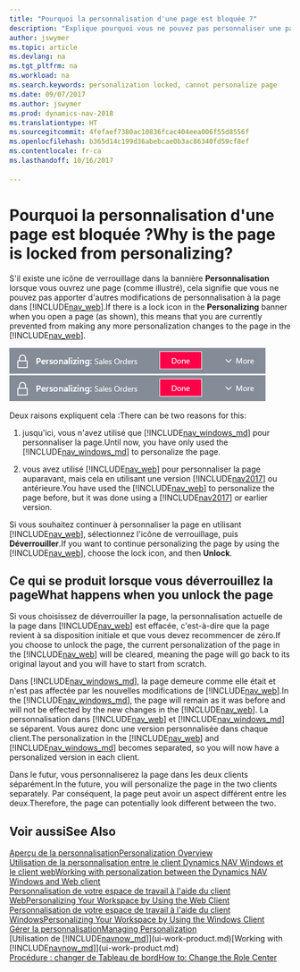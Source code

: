 ```yaml
---
title: "Pourquoi la personnalisation d'une page est bloquée ?"
description: "Explique pourquoi vous ne pouvez pas personnaliser une page et ce que vous pouvez faire pour la déverrouiller et pouvoir ainsi la personnaliser."
author: jswymer
ms.topic: article
ms.devlang: na
ms.tgt_pltfrm: na
ms.workload: na
ms.search.keywords: personalization locked, cannot personalize page
ms.date: 09/07/2017
ms.author: jswymer
ms.prod: dynamics-nav-2018
ms.translationtype: HT
ms.sourcegitcommit: 4fefaef7380ac10836fcac404eea006f55d8556f
ms.openlocfilehash: b365d14c199d36abebcae0b3ac86340fd59cf8ef
ms.contentlocale: fr-ca
ms.lasthandoff: 10/16/2017

---
```

# <a name="why-is-the-page-is-locked-from-personalizing"></a><span data-ttu-id="cefba-103">Pourquoi la personnalisation d'une page est bloquée ?</span><span class="sxs-lookup"><span data-stu-id="cefba-103">Why is the page is locked from personalizing?</span></span>
<span data-ttu-id="cefba-104">S'il existe une icône de verrouillage dans la bannière **Personnalisation** lorsque vous ouvrez une page (comme illustré), cela signifie que vous ne pouvez pas apporter d'autres modifications de personnalisation à la page dans [!INCLUDE[nav_web](includes/nav_web_md.md)].</span><span class="sxs-lookup"><span data-stu-id="cefba-104">If there is a lock icon in the **Personalizing** banner when you open a page (as shown), this means that you are currently prevented from making any more personalization changes to the page in the [!INCLUDE[nav_web](includes/nav_web_md.md)].</span></span>

<span data-ttu-id="cefba-105">![Verrouillage de personnalisation](media/personalization-locked.png "Verrouillage de personnalisation")</span><span class="sxs-lookup"><span data-stu-id="cefba-105">![Personalize Lock](media/personalization-locked.png "Personalize lock")</span></span>

<span data-ttu-id="cefba-106">Deux raisons expliquent cela :</span><span class="sxs-lookup"><span data-stu-id="cefba-106">There can be two reasons for this:</span></span>
1.  <span data-ttu-id="cefba-107">jusqu'ici, vous n'avez utilisé que [!INCLUDE[nav_windows_md](includes/nav_windows_md.md)] pour personnaliser la page.</span><span class="sxs-lookup"><span data-stu-id="cefba-107">Until now, you have only used the [!INCLUDE[nav_windows_md](includes/nav_windows_md.md)] to personalize the page.</span></span>

2. <span data-ttu-id="cefba-108">vous avez utilisé [!INCLUDE[nav_web](includes/nav_web_md.md)] pour personnaliser la page auparavant, mais cela en utilisant une version [!INCLUDE[nav2017](includes/nav2017.md)] ou antérieure.</span><span class="sxs-lookup"><span data-stu-id="cefba-108">You have used the [!INCLUDE[nav_web](includes/nav_web_md.md)] to personalize the page before, but it was done using a [!INCLUDE[nav2017](includes/nav2017.md)] or earlier version.</span></span>   

<span data-ttu-id="cefba-109">Si vous souhaitez continuer à personnaliser la page en utilisant [!INCLUDE[nav_web](includes/nav_web_md.md)], sélectionnez l'icône de verrouillage, puis **Déverrouiller**.</span><span class="sxs-lookup"><span data-stu-id="cefba-109">If you want to continue personalizing the page by using the [!INCLUDE[nav_web](includes/nav_web_md.md)], choose the lock icon, and then **Unlock**.</span></span>

## <a name="what-happens-when-you-unlock-the-page"></a><span data-ttu-id="cefba-110">Ce qui se produit lorsque vous déverrouillez la page</span><span class="sxs-lookup"><span data-stu-id="cefba-110">What happens when you unlock the page</span></span>
<span data-ttu-id="cefba-111">Si vous choisissez de déverrouiller la page, la personnalisation actuelle de la page dans [!INCLUDE[nav_web](includes/nav_web_md.md)] est effacée, c'est-à-dire que la page revient à sa disposition initiale et que vous devez recommencer de zéro.</span><span class="sxs-lookup"><span data-stu-id="cefba-111">If you choose to unlock the page, the current personalization of the page in the [!INCLUDE[nav_web](includes/nav_web_md.md)] will be cleared, meaning the page will go back to its original layout and you will have to start from scratch.</span></span>

<span data-ttu-id="cefba-112">Dans [!INCLUDE[nav_windows_md](includes/nav_windows_md.md)], la page demeure comme elle était et n'est pas affectée par les nouvelles modifications de [!INCLUDE[nav_web](includes/nav_web_md.md)].</span><span class="sxs-lookup"><span data-stu-id="cefba-112">In the [!INCLUDE[nav_windows_md](includes/nav_windows_md.md)], the page will remain as it was before and will not be effected by the new changes in the [!INCLUDE[nav_web](includes/nav_web_md.md)].</span></span> <span data-ttu-id="cefba-113">La personnalisation dans [!INCLUDE[nav_web](includes/nav_web_md.md)] et [!INCLUDE[nav_windows_md](includes/nav_windows_md.md)] se séparent. Vous aurez donc une version personnalisée dans chaque client.</span><span class="sxs-lookup"><span data-stu-id="cefba-113">The personalization in the [!INCLUDE[nav_web](includes/nav_web_md.md)] and [!INCLUDE[nav_windows_md](includes/nav_windows_md.md)] becomes separated, so you will now have a personalized version in each client.</span></span> 

<span data-ttu-id="cefba-114">Dans le futur, vous personnaliserez la page dans les deux clients séparément.</span><span class="sxs-lookup"><span data-stu-id="cefba-114">In the future, you will personalize the page in the two clients separately.</span></span> <span data-ttu-id="cefba-115">Par conséquent, la page peut avoir un aspect différent entre les deux.</span><span class="sxs-lookup"><span data-stu-id="cefba-115">Therefore, the page can potentially look different between the two.</span></span>

## <a name="see-also"></a><span data-ttu-id="cefba-116">Voir aussi</span><span class="sxs-lookup"><span data-stu-id="cefba-116">See Also</span></span>
[<span data-ttu-id="cefba-117">Aperçu de la personnalisation</span><span class="sxs-lookup"><span data-stu-id="cefba-117">Personalization Overview</span></span>](ui-personalization-overview.md)  
[<span data-ttu-id="cefba-118">Utilisation de la personnalisation entre le client Dynamics NAV Windows et le client web</span><span class="sxs-lookup"><span data-stu-id="cefba-118">Working with personalization between the Dynamics NAV Windows and Web client</span></span>](ui-personalization-overview.md#PersonalizationWinWeb)  
[<span data-ttu-id="cefba-119">Personnalisation de votre espace de travail à l'aide du client Web</span><span class="sxs-lookup"><span data-stu-id="cefba-119">Personalizing Your Workspace by Using the Web Client</span></span>](ui-personalization-user.md)  
[<span data-ttu-id="cefba-120">Personnalisation de votre espace de travail à l'aide du client Windows</span><span class="sxs-lookup"><span data-stu-id="cefba-120">Personalizing Your Workspace by Using the Windows Client</span></span>](ui-personalization-windows-client.md)  
[<span data-ttu-id="cefba-121">Gérer la personnalisation</span><span class="sxs-lookup"><span data-stu-id="cefba-121">Managing Personalization</span></span>](ui-personalization-manage.md)  
<span data-ttu-id="cefba-122">[Utilisation de [!INCLUDE[navnow_md](includes/navnow_md.md)]](ui-work-product.md)</span><span class="sxs-lookup"><span data-stu-id="cefba-122">[Working with [!INCLUDE[navnow_md](includes/navnow_md.md)]](ui-work-product.md)</span></span>  
[<span data-ttu-id="cefba-123">Procédure : changer de Tableau de bord</span><span class="sxs-lookup"><span data-stu-id="cefba-123">How to: Change the Role Center</span></span>](change-role.md)  

